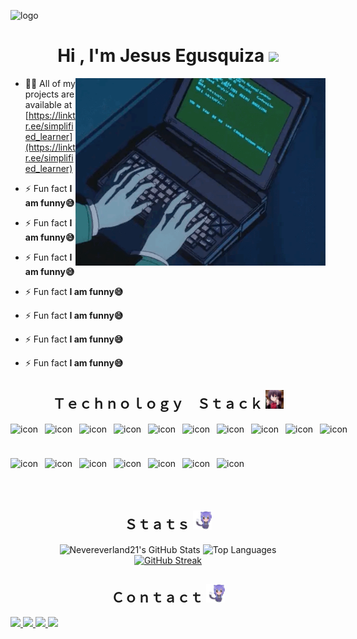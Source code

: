 ![logo](images/logoGithub.png)


<h1 align="center"><b>Hi , I'm Jesus Egusquiza </b><img src="https://media.giphy.com/media/hvRJCLFzcasrR4ia7z/giphy.gif" width="35"></h1>

<img align="right" alt="coding" width="400" src="images/info2.gif">

- 👨‍💻 All of my projects are available at [https://linktr.ee/simplified_learner](https://linktr.ee/simplified_learner)

- ⚡ Fun fact **I am funny😅**

- ⚡ Fun fact **I am funny😅**

- ⚡ Fun fact **I am funny😅**

- ⚡ Fun fact **I am funny😅**
- ⚡ Fun fact **I am funny😅**
- ⚡ Fun fact **I am funny😅**
- ⚡ Fun fact **I am funny😅**

<h2 align="center">Ｔｅｃｈｎｏｌｏｇｙ Ｓｔａｃｋ <img src="images/stack.gif" height="30"></h2>

<div style="display: flex; align-items: flex-start;"><img src="https://techstack-generator.vercel.app/js-icon.svg" alt="icon" width="55" height="55" /><img src="https://techstack-generator.vercel.app/ts-icon.svg" alt="icon" width="55" height="55" /><img src="https://techstack-generator.vercel.app/cpp-icon.svg" alt="icon" width="55" height="55" /><img src="https://techstack-generator.vercel.app/csharp-icon.svg" alt="icon" width="55" height="55" /><img src="https://techstack-generator.vercel.app/react-icon.svg" alt="icon" width="55" height="55" /><img src="https://techstack-generator.vercel.app/redux-icon.svg" alt="icon" width="55" height="55" /><img src="https://techstack-generator.vercel.app/webpack-icon.svg" alt="icon" width="55" height="55" /><img src="https://techstack-generator.vercel.app/python-icon.svg" alt="icon" width="55" height="55" /><img src="https://techstack-generator.vercel.app/django-icon.svg" alt="icon" width="55" height="55" /><img src="https://techstack-generator.vercel.app/graphql-icon.svg" alt="icon" width="55" height="55" /></div><div style="display: flex; align-items: flex-start;"><img src="https://techstack-generator.vercel.app/restapi-icon.svg" alt="icon" width="55" height="55" /><img src="https://techstack-generator.vercel.app/github-icon.svg" alt="icon" width="55" height="55" /><img src="https://techstack-generator.vercel.app/docker-icon.svg" alt="icon" width="55" height="55" /><img src="https://techstack-generator.vercel.app/aws-icon.svg" alt="icon" width="55" height="55" /><img src="https://techstack-generator.vercel.app/nginx-icon.svg" alt="icon" width="55" height="55" /><img src="https://techstack-generator.vercel.app/mysql-icon.svg" alt="icon" width="55" height="55" /><img src="https://techstack-generator.vercel.app/java-icon.svg" alt="icon" width="55" height="55" /></div>

<h2 align="center">Ｓｔａｔｓ <img src="images/anime-icegif-2.gif" height="30"></h2>
<p align="center">
  <img src="https://github-readme-stats.vercel.app/api?username=Nevereverland21&theme=radical&hide_border=false&include_all_commits=true&count_private=true" alt="Nevereverland21's GitHub Stats" />
  <img src="https://github-readme-stats.vercel.app/api/top-langs/?username=Nevereverland21&layout=compact&theme=radical&hide_border=false&card_width=320" alt="Top Languages" />
  <br/>
  <a href="https://git.io/streak-stats"><img src="https://streak-stats.demolab.com?user=Nevereverland21&theme=radical" alt="GitHub Streak" /></a>
</p>

<h2 align="center">Ｃｏｎｔａｃｔ <img src="images/anime-icegif-2.gif" height="30"></h2>

<div>
  <a href="https://www.linkedin.com/in/johnggli" target="_blank">
  <img src="https://img.shields.io/badge/LinkedIn-0077B5?style=for-the-badge&logo=linkedin&logoColor=white">
  </a>
  <a href="https://instagram.com/johnggli" target="_blank">
  <img src="https://img.shields.io/badge/-Instagram-%23E4405F?style=for-the-badge&logo=instagram&logoColor=white">
  </a>
  <a href="https://discord.gg/johnggli" target="_blank">
  <img src="https://img.shields.io/badge/Discord-7289DA?style=for-the-badge&logo=discord&logoColor=white">
  </a>
  <a href="mailto:john.carv.sousa@gmail.com" target="_blank">
  <img src="https://img.shields.io/badge/Gmail-D14836?style=for-the-badge&logo=gmail&logoColor=white">
  </a>
</div>
